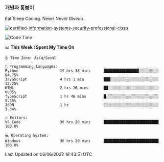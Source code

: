 ### 개발자 통붕이
Eat Sleep Coding.
Never Never Giveup.

[![certified-information-systems-security-professional-cissp](https://user-images.githubusercontent.com/44606727/157613689-acd84ec6-5f8f-4e79-89d9-a8d51f033634.png)](https://www.credly.com/badges/f394a010-85a0-450b-9136-8043af01d71c/public_url)

<!--START_SECTION:waka-->
![Code Time](http://img.shields.io/badge/Code%20Time-0%20secs-blue)

📊 **This Week I Spent My Time On** 

```text
⌚︎ Time Zone: Asia/Seoul

💬 Programming Languages: 
Python                   19 hrs 38 mins      ████████████████░░░░░░░░░   64.75% 
JavaScript               4 hrs 1 min         ███░░░░░░░░░░░░░░░░░░░░░░   13.25% 
HTML                     2 hrs 26 mins       ██░░░░░░░░░░░░░░░░░░░░░░░   8.05% 
TypeScript               1 hr 46 mins        █░░░░░░░░░░░░░░░░░░░░░░░░   5.85% 
JSON                     1 hr                ░░░░░░░░░░░░░░░░░░░░░░░░░   3.34%

🔥 Editors: 
VS Code                  30 hrs 20 mins      █████████████████████████   100.0%

💻 Operating System: 
Windows                  30 hrs 20 mins      █████████████████████████   100.0%

```


 Last Updated on 06/06/2022 18:43:51 UTC
<!--END_SECTION:waka-->
